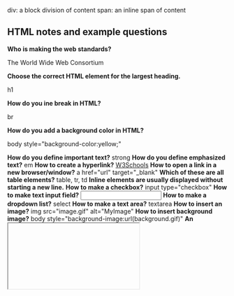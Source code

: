 
div: a block division of content
span: an inline span of content

## HTML notes and example questions

**Who is making the web standards?**

The World Wide Web Consortium

**Choose the correct HTML element for the largest heading.**

h1

**How do you ine break in HTML?**

br

**How do you add a background color in HTML?**

body style="background-color:yellow;"

**How do you define important text?**
strong
**How do you define emphasized text?**
em
**How to create a hyperlink?**
<a href="http://www.w3schools.com">W3Schools</a>
**How to open a link in a new browser/window?**
a href="url" target="_blank"
**Which of these are all table elements?**
table, tr, td
**Inline elements are usually displayed without starting a new line.**
**How to make a checkbox?**
input type="checkbox"
**How to make text input field?**
<input type="text"> 
**How to make a dropdown list?**
select
**How to make a text area?**
textarea
**How to insert an image?**
img src="image.gif" alt="MyImage"
**How to insert background image?**
body style="background-image:url(background.gif)"
**An <iframe> is used to display a web page within a web page.**
**Block elements are usually displayed starting a new line.**
**What defines the title?**
title
**In HTML, you can embed SVG elements directly into an HTML page.**
**What is the correct HTML element for playing video and audio files?**
video, audio
**The HTML global attribute, "contenteditable" is used to:**
Specify if the content is editable or not.
**In HTML, onblur and onfocus are:**
Event attributes
**Graphics defined by SVG is in which format?**
XML
**The HTML <canvas> element is used to:**
Draw graphics
**In HTML, which attribute is used to specify that an input field must be filled out?**
Required
**What input type defines a slider control?**
Range
**Which HTML element is used to display a scalar measurement within a range?**
Meter
**In HTML, what does the <aside> element define?**
Content aside from the page content
**Which HTML element is used to specify a header for a document or section?**
Header



**Associating CSS with HTML**
1. The first way is to use the style attribute of an HTML element and explicitly assign one or more declarations.
<p style="color:green">CSS</p>

2. The next way to associate CSS is to use the HTML style element to define CSS rules within the HTML document. The style element should appear in the head element of the document so that the rules apply to all elements of the document.
<head>
  <style>
    p {
      color: green;
    }
  </style>
</head>
<body>
  <p>CSS</p>
</body>

3. The final way to associate CSS is to use the HTML link element to create a hyperlink reference to an external file containing CSS rules. The link element must appear in the head element of the document. (preferred)
<link rel="stylesheet" href="styles.css" />


## Midterm Study Guide

**By default, the HTML span element has a default CSS display property value of:**

Inline.  

**How would you use CSS to change all the div elements to have a background color of red?** 

div { 

	background-color: red; 

} 

**How would you display an image with a hyperlink in HTML?**

<img src=”imagelink” alt=”description” /> 

**In the CSS box model, what is the ordering of the box layers starting at the inside and working out?**

1. Auto x auto
2. Padding
3. Border
4. Margin 

**How would you use JavaScript to select an element with the id of “byu” and change the text color of that element to green?**

// Document.getElementById(“byu”).style.color = “green”; 

**What is the opening HTML tag for a paragraph, ordered list, unordered list, second level heading, first level heading, third level heading?**
p, ol, ul, h2, h1, h3

**How do you declare the document type to be html?**

<!DOCTYPE html> 

**What is valid javascript syntax for if, else, for, while, switch statements?**

(similar as java) 

*IF* 

If (condition) { 

	code to execute; 

} else { 

code to execute; 

} 

 

*FOR* 

for (initialization; condition; increment) { 

	Code to execute; 

} 

 

*WHILE* 

while (condition) { 

	code to execute; 

} 

 

*SWITCH* 

Switch (expression) { 

	Case value1: 

		code to execute; 

		break; 

	Case value2: 

		code to execute; 

		break; 

	Default: 

		code to execute if no cases match; 

} 

**What is the correct syntax for creating a javascript object?**

Let myObject = { 

	Property1: value1, 

	Property2: value2, 

	Method1: function() { 

		code for method; 

	} 

}; 

**Is it possible to add new properties to javascript objects?**

Yes. myObject.newProperty = newValue; 

**If you want to include JavaScript on an HTML page, which tag do you use?**

 Script tag

**What does the console command chmod, pwd, cd, ls, vim, nano, mkdir, mv, rm, man, ssh, ps, wget, sudo do?**

- Chmod: change mode (permissions of files or directories) 
- Pwd: print working directory 
- Cd: change directory
- Ls: list 
- Vim: vim text editor 
- Nano: nano text editor 
- Mkdir: make directory 
- Mv: move 
- Rm: remove 
- Man: manuel 
- Ssh: secure shell 
- Ps: process status (displays processes currently running) 
- Wget: web get (downloads files from internet) 
- Sudo: superuser do (runs commands as superuser or root) 

**Is a web certificate is necessary to use HTTPS?**
  
Yes 

**Can a DNS A record can point to an IP address or another A record?**

Only IP address 

**Port 443, 80, 22 is reserved for which protocol?**
  
  - 443: reserved for https (secure web traffic) 
  - 80: reserved for http (non secure web traffic) 
  - 22: reserved for ssh (secure shell and remote login) 

